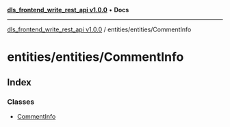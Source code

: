 [**dls_frontend_write_rest_api v1.0.0**](../../../README.md) • **Docs**

***

[dls_frontend_write_rest_api v1.0.0](../../../modules.md) / entities/entities/CommentInfo

# entities/entities/CommentInfo

## Index

### Classes

- [CommentInfo](classes/CommentInfo.md)
